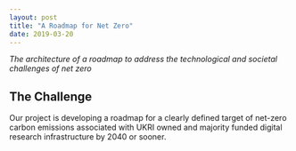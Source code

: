 ```yaml
---
layout: post
title: "A Roadmap for Net Zero"
date: 2019-03-20
---
```

_The architecture of a roadmap to address the technological and societal challenges of net zero_

## The Challenge

Our project is developing a roadmap for a clearly defined target of net-zero carbon emissions associated with UKRI owned and majority funded digital research infrastructure by 2040 or sooner.
